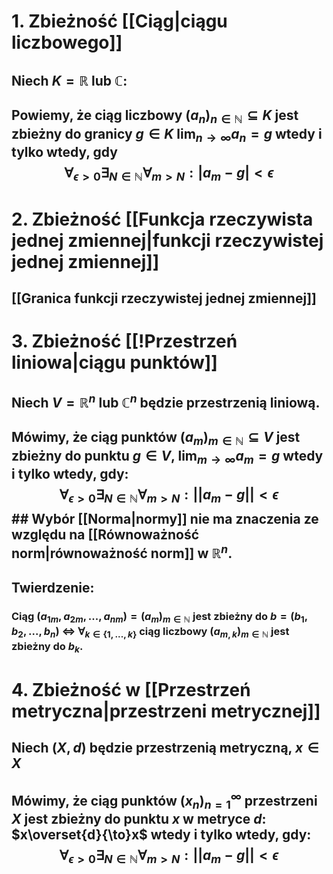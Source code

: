 # 1. Zbieżność [[Ciąg|ciągu liczbowego]]
## Niech $K = \mathbb{R}$ lub $\mathbb{C}$:
## Powiemy, że ciąg liczbowy $(a_n)_{n\in\mathbb{N}}\subseteq K$ jest **zbieżny do granicy** $g\in {K}$ $\lim_{n\to\infty}a_n=g$ wtedy i tylko wtedy, gdy $$\forall_{\epsilon>0}\exists_{N\in\mathbb{N}}\forall_{m>N}:|a_m-g|<\epsilon$$
# 2. Zbieżność [[Funkcja rzeczywista jednej zmiennej|funkcji rzeczywistej jednej zmiennej]]
## [[Granica funkcji rzeczywistej jednej zmiennej]]
# 3. Zbieżność [[!Przestrzeń liniowa|ciągu punktów]]
## Niech $V = \mathbb{R}^n$ lub $\mathbb{C}^n$  będzie przestrzenią liniową.
## Mówimy, że ciąg punktów $(a_m)_{m\in\mathbb{N}}\subseteq V$ jest **zbieżny do punktu** $g\in V$, $\lim_{m\rightarrow\infty}a_m=g$ wtedy i tylko wtedy, gdy: $$\forall_{\epsilon>0}\exists_{N\in\mathbb{N}}\forall_{m>N}:||a_m-g||<\epsilon$$## Wybór [[Norma|normy]] nie ma znaczenia ze względu na [[Równoważność norm|równoważność norm]] w $\mathbb{R}^n$.
## **Twierdzenie**:
### Ciąg $(a_{1m},a_{2m},...,a_{nm})=(a_m)_{m\in\mathbb{N}}$ jest zbieżny do $b=(b_1,b_2,...,b_n)$ $\iff$ $\forall_{k\in \{1,...,k\}}$ ciąg liczbowy $(a_{m,k})_{m\in\mathbb{N}}$ jest zbieżny do $b_k$.
# 4. Zbieżność w [[Przestrzeń metryczna|przestrzeni metrycznej]]
## Niech $(X,d)$ będzie przestrzenią metryczną, $x\in X$
## Mówimy, że ciąg punktów $(x_n)_{n=1}^{\infty}$ przestrzeni $X$ jest **zbieżny do punktu** $x$ **w metryce** $d$: $x\overset{d}{\to}x$ wtedy i tylko wtedy, gdy: $$\forall_{\epsilon>0}\exists_{N\in\mathbb{N}}\forall_{m>N}:||a_m-g||<\epsilon$$


